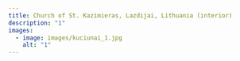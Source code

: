 ```yaml
---
title: Church of St. Kazimieras, Lazdijai, Lithuania (interior)
description: "1"
images:
  - image: images/kuciunai_1.jpg
    alt: "1"
---
```

